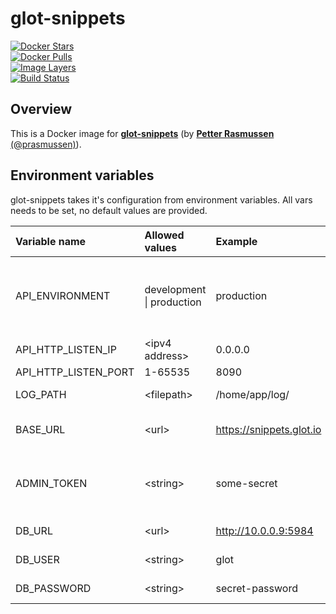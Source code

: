 glot-snippets
=============

[![Docker Stars](https://img.shields.io/docker/stars/javierprovecho/glot-snippets.svg?style=flat-square)](https://hub.docker.com/r/javierprovecho/glot-snippets/)  
[![Docker Pulls](https://img.shields.io/docker/pulls/javierprovecho/glot-snippets.svg?style=flat-square)](https://hub.docker.com/r/javierprovecho/glot-snippets/)  
[![Image Layers](https://badge.imagelayers.io/javierprovecho/glot-snippets.svg)](https://imagelayers.io/?images=javierprovecho/glot-snippets 'Show Image Layers at imagelayers.io')  
[![Build Status](https://travis-ci.org/javierprovecho/glot-snippets.svg?branch=master)](https://travis-ci.org/javierprovecho/glot-snippets)  

## Overview
This is a Docker image for [**glot-snippets**](https://github.com/prasmussen/glot-snippets) (by [**Petter Rasmussen** (@prasmussen)](https://github.com/prasmussen)). 

## Environment variables
glot-snippets takes it's configuration from environment variables.
All vars needs to be set, no default values are provided.

| Variable name        | Allowed values                | Example                  | Description                                                  |
|:---------------------|:------------------------------|:-------------------------|:-------------------------------------------------------------|
| API_ENVIRONMENT      | development &#124; production | production               | Development mode will enable auto compiling of changed files |
| API_HTTP_LISTEN_IP   | &lt;ipv4 address&gt;          | 0.0.0.0                  | Listen ip                                                    |
| API_HTTP_LISTEN_PORT | 1-65535                       | 8090                     | Listen port                                                  |
| LOG_PATH             | &lt;filepath&gt;              | /home/app/log/           | Path to save logs                                            |
| BASE_URL             | &lt;url&gt;                   | https://snippets.glot.io | Base url to where the api is hosted                          |
| ADMIN_TOKEN          | &lt;string&gt;                | some-secret              | Admin token used to access the /admin endpoints              |
| DB_URL               | &lt;url&gt;                   | http://10.0.0.9:5984     | Url to CouchDB                                               |
| DB_USER              | &lt;string&gt;                | glot                     | CouchDB user                                                 |
| DB_PASSWORD          | &lt;string&gt;                | secret-password          | CouchDB password                                             |

